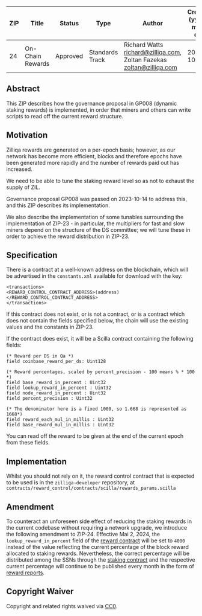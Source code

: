 |  ZIP | Title | Status| Type | Author                                                                   | Created (yyyy-mm-dd) | Updated (yyyy-mm-dd)
|--|--|--|--|--------------------------------------------------------------------------| -- | -- |
| 24  | On-Chain Rewards | Approved | Standards Track  | Richard Watts <richard@zilliqa.com>, Zoltan Fazekas <zoltan@zilliqa.com> | 2023-10-17 | 2024-04-29

## Abstract

This ZIP describes how the governance proposal in GP008 (dynamic staking rewards) is implemented, in order that miners and others can write scripts to read off the current reward structure.

## Motivation

Zilliqa rewards are generated on a per-epoch basis; however, as our
network has become more efficient, blocks and therefore epochs have
been generated more rapidly and the number of rewards paid out has
increased.

We need to be able to tune the staking reward level so as not to
exhaust the supply of ZIL.

Governance proposal GP008 was passed on 2023-10-14 to address this,
and this ZIP describes its implementation.

We also describe the implementation of some tunables surrounding the
implementation of ZIP-23 - in particular, the multipliers for fast and
slow miners depend on the structure of the DS committee; we will tune
these in order to achieve the reward distribution in ZIP-23.

## Specification

There is a contract at a well-known address on the blockchain, which
will be advertised in the `constants.xml` available for download with
the key:

```
<transactions>
<REWARD_CONTROL_CONTRACT_ADDRESS>(address)</REWARD_CONTROL_CONTRACT_ADDRESS>
</transactions>
```

If this contract does not exist, or is not a contract, or is a
contract which does not contain the fields specified below, the chain
will use the existing values and the constants in ZIP-23.

If the contract does exist, it will be a Scilla contract containing the following fields:

```
(* Reward per DS in Qa *)
field coinbase_reward_per_ds: Uint128

(* Reward percentages, scaled by percent_precision - 100 means % * 100 *)
field base_reward_in_percent : Uint32
field lookup_reward_in_percent : Uint32
field node_reward_in_percent : Uint32
field percent_precision : Uint32

(* The denominator here is a fixed 1000, so 1.668 is represented as 1668*)
field reward_each_mul_in_millis : Uint32
field base_reward_mul_in_millis : Uint32
```

You can read off the reward to be given at the end of the current epoch from these fields.

## Implementation

Whilst you should not rely on it, the reward control contract that is expected to be used is in the `zilliqa-developer` repository, at
`contracts/reward_control/contracts/scilla/rewards_params.scilla`

## Amendment

To counteract an unforeseen side effect of reducing the staking rewards in the current codebase without requiring a network upgrade, we introduce the following amendment to ZIP-24. Effective Mai 2, 2024, the ```lookup_reward_in_percent``` field of the [reward contract](https://viewblock.io/zilliqa/address/zil1hnjwuvjnjasxy230u2muceas3x4prd36d9dkev) will be set to ```4000``` instead of the value reflecting the current percentage of the block reward allocated to staking rewards. Nevertheless, the correct percentage will be distributed among the SSNs through the [staking contract](https://viewblock.io/zilliqa/address/zil15lr86jwg937urdeayvtypvhy6pnp6d7p8n5z09) and the respective current percentage will continue to be published every month in the form of [reward reports](https://github.com/Zilliqa/ZIP/tree/master/rewards).

## Copyright Waiver

Copyright and related rights waived via [CC0](https://creativecommons.org/publicdomain/zero/1.0/).
